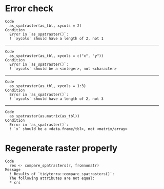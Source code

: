 # Error check

    Code
      as_spatraster(as_tbl, xycols = 2)
    Condition
      Error in `as_spatraster()`:
      ! `xycols` should have a length of 2, not 1

---

    Code
      as_spatraster(as_tbl, xycols = c("x", "y"))
    Condition
      Error in `as_spatraster()`:
      ! `xycols` should be a <integer>, not <character>

---

    Code
      as_spatraster(as_tbl, xycols = 1:3)
    Condition
      Error in `as_spatraster()`:
      ! `xycols` should have a length of 2, not 3

---

    Code
      as_spatraster(as.matrix(as_tbl))
    Condition
      Error in `as_spatraster()`:
      ! `x` should be a <data.frame/tbl>, not <matrix/array>

# Regenerate raster properly

    Code
      res <- compare_spatrasters(r, fromnonatr)
    Message
      ! Results of `tidyterra::compare_spatrasters()`: 
      The following attributes are not equal:
      * crs

